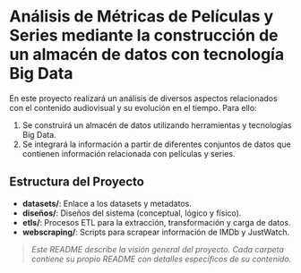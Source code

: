 # Análisis de Métricas de Películas y Series mediante la construcción de un almacén de datos con tecnología Big Data

En este proyecto realizará un análisis de diversos aspectos relacionados con el contenido audiovisual y su evolución en el tiempo. Para ello:

1. Se construirá un almacén de datos utilizando herramientas y tecnologías Big Data.
2. Se integrará la información a partir de diferentes conjuntos de datos que contienen información relacionada con películas y series.

## Estructura del Proyecto

- **datasets/**: Enlace a los datasets y metadatos.
- **diseños/**: Diseños del sistema (conceptual, lógico y físico).
- **etls/**: Procesos ETL para la extracción, transformación y carga de datos.
- **webscraping/**: Scripts para scrapear información de IMDb y JustWatch.

> _Este README describe la visión general del proyecto. Cada carpeta contiene su propio README con detalles específicos de su contenido._

